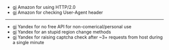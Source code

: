 
- gj Amazon for using HTTP/2.0
- gj Amazon for checking User-Agent header

---

- gj Yandex for no free API for non-comerical/personal use
- gj Yandex for an stupid region change methods
- gj Yandex for raising captcha check after ~3+ requests from host during a single minute
